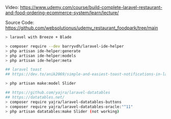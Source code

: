 Video: https://www.udemy.com/course/build-complete-laravel-restaurant-and-food-ordering-ecommerce-system/learn/lecture/

Source Code: https://github.com/websolutionus/udemy_restaurant_foodpark/tree/main

```bash
> laravel with Breeze + Blade

> composer require --dev barryvdh/laravel-ide-helper
> php artisan ide-helper:generate
> php artisan ide-helper:models
> php artisan ide-helper:meta

## laravel toast
## https://dev.to/anik2069/simple-and-easiest-toast-notifications-in-laravel-a-quick-guide-2dj6

> php artisan make:model Slider

## https://github.com/yajra/laravel-datatables
## https://datatables.net/
> composer require yajra/laravel-datatables-buttons
> composer require yajra/laravel-datatables-oracle:"^11"
> php artisan datatables:make Slider (not working)
```
